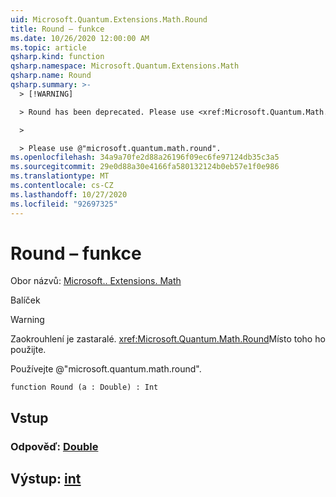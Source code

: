 ```yaml
---
uid: Microsoft.Quantum.Extensions.Math.Round
title: Round – funkce
ms.date: 10/26/2020 12:00:00 AM
ms.topic: article
qsharp.kind: function
qsharp.namespace: Microsoft.Quantum.Extensions.Math
qsharp.name: Round
qsharp.summary: >-
  > [!WARNING]

  > Round has been deprecated. Please use <xref:Microsoft.Quantum.Math.Round> instead.

  >

  > Please use @"microsoft.quantum.math.round".
ms.openlocfilehash: 34a9a70fe2d88a26196f09ec6fe97124db35c3a5
ms.sourcegitcommit: 29e0d88a30e4166fa580132124b0eb57e1f0e986
ms.translationtype: MT
ms.contentlocale: cs-CZ
ms.lasthandoff: 10/27/2020
ms.locfileid: "92697325"
---
```

# <a name="round-function"></a>Round – funkce

Obor názvů: [Microsoft.. Extensions. Math](xref:Microsoft.Quantum.Extensions.Math)

Balíček [](https://nuget.org/packages/)


> [!WARNING]
> Zaokrouhlení je zastaralé. <xref:Microsoft.Quantum.Math.Round>Místo toho ho použijte.
>
> Používejte @"microsoft.quantum.math.round".



```qsharp
function Round (a : Double) : Int
```


## <a name="input"></a>Vstup

### <a name="a--double"></a>Odpověď: [Double](xref:microsoft.quantum.lang-ref.double)





## <a name="output--int"></a>Výstup: [int](xref:microsoft.quantum.lang-ref.int)

